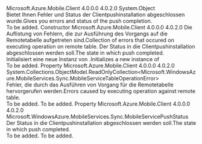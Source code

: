 <Type Name="MobileServicePushCompletionResult" FullName="Microsoft.WindowsAzure.MobileServices.Sync.MobileServicePushCompletionResult">
  <TypeSignature Language="C#" Value="public class MobileServicePushCompletionResult" />
  <TypeSignature Language="ILAsm" Value=".class public auto ansi beforefieldinit MobileServicePushCompletionResult extends System.Object" />
  <TypeSignature Language="DocId" Value="T:Microsoft.WindowsAzure.MobileServices.Sync.MobileServicePushCompletionResult" />
  <TypeSignature Language="VB.NET" Value="Public Class MobileServicePushCompletionResult" />
  <TypeSignature Language="F#" Value="type MobileServicePushCompletionResult = class" />
  <AssemblyInfo>
    <AssemblyName>Microsoft.Azure.Mobile.Client</AssemblyName>
    <AssemblyVersion>4.0.0.0</AssemblyVersion>
    <AssemblyVersion>4.0.2.0</AssemblyVersion>
  </AssemblyInfo>
  <Base>
    <BaseTypeName>System.Object</BaseTypeName>
  </Base>
  <Interfaces />
  <Docs>
    <summary>
            <span data-ttu-id="d4af4-101">Bietet Ihnen Fehler und Status der Clientpushinstallation abgeschlossen wurde.</span><span class="sxs-lookup"><span data-stu-id="d4af4-101">Gives you errors and status of the push completion.</span></span>
            </summary>
    <remarks>To be added.</remarks>
  </Docs>
  <Members>
    <Member MemberName=".ctor">
      <MemberSignature Language="C#" Value="public MobileServicePushCompletionResult (System.Collections.Generic.IEnumerable&lt;Microsoft.WindowsAzure.MobileServices.Sync.MobileServiceTableOperationError&gt; errors, Microsoft.WindowsAzure.MobileServices.Sync.MobileServicePushStatus status);" />
      <MemberSignature Language="ILAsm" Value=".method public hidebysig specialname rtspecialname instance void .ctor(class System.Collections.Generic.IEnumerable`1&lt;class Microsoft.WindowsAzure.MobileServices.Sync.MobileServiceTableOperationError&gt; errors, valuetype Microsoft.WindowsAzure.MobileServices.Sync.MobileServicePushStatus status) cil managed" />
      <MemberSignature Language="DocId" Value="M:Microsoft.WindowsAzure.MobileServices.Sync.MobileServicePushCompletionResult.#ctor(System.Collections.Generic.IEnumerable{Microsoft.WindowsAzure.MobileServices.Sync.MobileServiceTableOperationError},Microsoft.WindowsAzure.MobileServices.Sync.MobileServicePushStatus)" />
      <MemberSignature Language="VB.NET" Value="Public Sub New (errors As IEnumerable(Of MobileServiceTableOperationError), status As MobileServicePushStatus)" />
      <MemberSignature Language="F#" Value="new Microsoft.WindowsAzure.MobileServices.Sync.MobileServicePushCompletionResult : seq&lt;Microsoft.WindowsAzure.MobileServices.Sync.MobileServiceTableOperationError&gt; * Microsoft.WindowsAzure.MobileServices.Sync.MobileServicePushStatus -&gt; Microsoft.WindowsAzure.MobileServices.Sync.MobileServicePushCompletionResult" Usage="new Microsoft.WindowsAzure.MobileServices.Sync.MobileServicePushCompletionResult (errors, status)" />
      <MemberType>Constructor</MemberType>
      <AssemblyInfo>
        <AssemblyName>Microsoft.Azure.Mobile.Client</AssemblyName>
        <AssemblyVersion>4.0.0.0</AssemblyVersion>
        <AssemblyVersion>4.0.2.0</AssemblyVersion>
      </AssemblyInfo>
      <Parameters>
        <Parameter Name="errors" Type="System.Collections.Generic.IEnumerable&lt;Microsoft.WindowsAzure.MobileServices.Sync.MobileServiceTableOperationError&gt;" />
        <Parameter Name="status" Type="Microsoft.WindowsAzure.MobileServices.Sync.MobileServicePushStatus" />
      </Parameters>
      <Docs>
        <param name="errors"><span data-ttu-id="d4af4-102">Die Auflistung von Fehlern, die zur Ausführung des Vorgangs auf die Remotetabelle aufgetreten sind.</span><span class="sxs-lookup"><span data-stu-id="d4af4-102">Collection of errors that occured on executing operation on remote table.</span></span></param>
        <param name="status"><span data-ttu-id="d4af4-103">Der Status in die Clientpushinstallation abgeschlossen werden soll.</span><span class="sxs-lookup"><span data-stu-id="d4af4-103">The state in which push completed.</span></span></param>
        <summary>
            <span data-ttu-id="d4af4-104">Initialisiert eine neue Instanz von <see cref="T:Microsoft.WindowsAzure.MobileServices.Sync.MobileServicePushCompletionResult" />.</span><span class="sxs-lookup"><span data-stu-id="d4af4-104">Initializes a new instance of <see cref="T:Microsoft.WindowsAzure.MobileServices.Sync.MobileServicePushCompletionResult" /></span></span></summary>
        <remarks>To be added.</remarks>
      </Docs>
    </Member>
    <Member MemberName="Errors">
      <MemberSignature Language="C#" Value="public System.Collections.ObjectModel.ReadOnlyCollection&lt;Microsoft.WindowsAzure.MobileServices.Sync.MobileServiceTableOperationError&gt; Errors { get; }" />
      <MemberSignature Language="ILAsm" Value=".property instance class System.Collections.ObjectModel.ReadOnlyCollection`1&lt;class Microsoft.WindowsAzure.MobileServices.Sync.MobileServiceTableOperationError&gt; Errors" />
      <MemberSignature Language="DocId" Value="P:Microsoft.WindowsAzure.MobileServices.Sync.MobileServicePushCompletionResult.Errors" />
      <MemberSignature Language="VB.NET" Value="Public ReadOnly Property Errors As ReadOnlyCollection(Of MobileServiceTableOperationError)" />
      <MemberSignature Language="F#" Value="member this.Errors : System.Collections.ObjectModel.ReadOnlyCollection&lt;Microsoft.WindowsAzure.MobileServices.Sync.MobileServiceTableOperationError&gt;" Usage="Microsoft.WindowsAzure.MobileServices.Sync.MobileServicePushCompletionResult.Errors" />
      <MemberType>Property</MemberType>
      <AssemblyInfo>
        <AssemblyName>Microsoft.Azure.Mobile.Client</AssemblyName>
        <AssemblyVersion>4.0.0.0</AssemblyVersion>
        <AssemblyVersion>4.0.2.0</AssemblyVersion>
      </AssemblyInfo>
      <ReturnValue>
        <ReturnType>System.Collections.ObjectModel.ReadOnlyCollection&lt;Microsoft.WindowsAzure.MobileServices.Sync.MobileServiceTableOperationError&gt;</ReturnType>
      </ReturnValue>
      <Docs>
        <summary>
            <span data-ttu-id="d4af4-105">Fehler, die durch das Ausführen von Vorgang für die Remotetabelle hervorgerufen werden.</span><span class="sxs-lookup"><span data-stu-id="d4af4-105">Errors caused by executing operation against remote table.</span></span>
            </summary>
        <value>To be added.</value>
        <remarks>To be added.</remarks>
      </Docs>
    </Member>
    <Member MemberName="Status">
      <MemberSignature Language="C#" Value="public Microsoft.WindowsAzure.MobileServices.Sync.MobileServicePushStatus Status { get; }" />
      <MemberSignature Language="ILAsm" Value=".property instance valuetype Microsoft.WindowsAzure.MobileServices.Sync.MobileServicePushStatus Status" />
      <MemberSignature Language="DocId" Value="P:Microsoft.WindowsAzure.MobileServices.Sync.MobileServicePushCompletionResult.Status" />
      <MemberSignature Language="VB.NET" Value="Public ReadOnly Property Status As MobileServicePushStatus" />
      <MemberSignature Language="F#" Value="member this.Status : Microsoft.WindowsAzure.MobileServices.Sync.MobileServicePushStatus" Usage="Microsoft.WindowsAzure.MobileServices.Sync.MobileServicePushCompletionResult.Status" />
      <MemberType>Property</MemberType>
      <AssemblyInfo>
        <AssemblyName>Microsoft.Azure.Mobile.Client</AssemblyName>
        <AssemblyVersion>4.0.0.0</AssemblyVersion>
        <AssemblyVersion>4.0.2.0</AssemblyVersion>
      </AssemblyInfo>
      <ReturnValue>
        <ReturnType>Microsoft.WindowsAzure.MobileServices.Sync.MobileServicePushStatus</ReturnType>
      </ReturnValue>
      <Docs>
        <summary>
            <span data-ttu-id="d4af4-106">Der Status in die Clientpushinstallation abgeschlossen werden soll.</span><span class="sxs-lookup"><span data-stu-id="d4af4-106">The state in which push completed.</span></span>
            </summary>
        <value>To be added.</value>
        <remarks>To be added.</remarks>
      </Docs>
    </Member>
  </Members>
</Type>